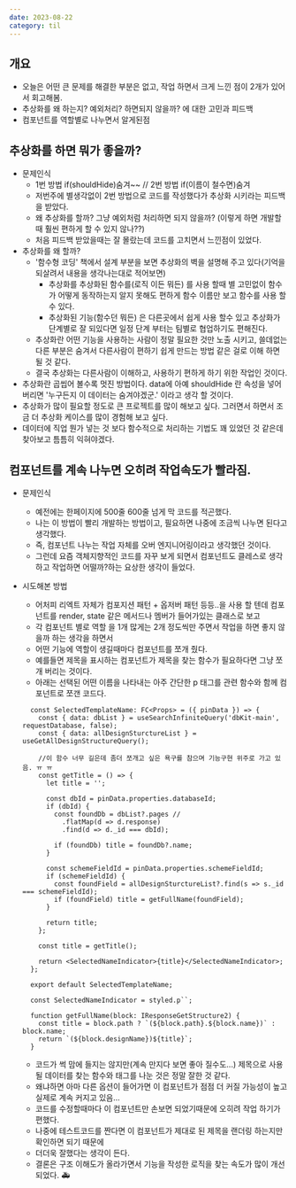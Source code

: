 ```yaml
---
date: 2023-08-22
category: til
---
```


## 개요

- 오늘은 어떤 큰 문제를 해결한 부분은 없고, 작업 하면서 크게 느낀 점이 2개가 있어서 회고해봄.
- 추상화를 왜 하는지? 예외처리? 하면되지 않을까? 에 대한 고민과 피드백
- 컴포넌트를 역할별로 나누면서 알게된점

## 추상화를 하면 뭐가 좋을까?

- 문제인식
  - 1번 방법 if(shouldHide)숨겨~~ // 2번 방법 if(이름이 철수면)숨겨
  - 저번주에 별생각없이 2번 방법으로 코드를 작성했다가 추상화 시키라는 피드백을 받았다.
  - 왜 추상화를 할까? 그냥 예외처럼 처리하면 되지 않을까? (이렇게 하면 개발할때 훨씬 편하게 할 수 있지 않나??)
  - 처음 피드백 받았을때는 잘 몰랐는데 코드를 고치면서 느낀점이 있었다.
- 추상화를 왜 할까?
  - '함수형 코딩' 책에서 설계 부분을 보면 추상화의 벽을 설명해 주고 있다(기억을 되살려서 내용을 생각나는대로 적어보면)
    - 추상화를 추상화된 함수를(로직 이든 뭐든) 를 사용 할때 별 고민없이 함수가 어떻게 동작하는지 알지 못해도 편하게 함수 이름만 보고 함수를 사용 할 수 있다.
    - 추상화된 기능(함수던 뭐든) 은 다른곳에서 쉽게 사용 할수 있고 추상화가 단계별로 잘 되있다면 일정 단계 부터는 팀별로 협업하기도 편해진다.
  - 추상화란 어떤 기능을 사용하는 사람이 정말 필요한 것만 노출 시키고, 쓸데없는 다른 부분은 숨겨서 다른사람이 편하기 쉽게 만드는 방법 같은 걸로 이해 하면 될 것 같다.
  - 결국 추상화는 다른사람이 이해하고, 사용하기 편하게 하기 위한 작업인 것이다.
- 추상화란 곱씹어 볼수록 멋진 방법이다. data에 아예 shouldHide 란 속성을 넣어버리면 '누구든지 이 데이터는 숨겨야겠군.' 이라고 생각 할 것이다.
- 추상화가 많이 필요할 정도로 큰 프로젝트를 많이 해보고 싶다. 그러면서 하면서 조금 더 추상화 케이스를 많이 경험해 보고 싶다.
- 데이터에 직업 뭔가 넣는 것 보다 함수적으로 처리하는 기법도 꽤 있었던 것 같은데 찾아보고 틈틈히 익혀야겠다.

## 컴포넌트를 계속 나누면 오히려 작업속도가 빨라짐.

- 문제인식

  - 예전에는 한페이지에 500줄 600줄 넘게 막 코드를 적곤했다.
  - 나는 이 방법이 빨리 개발하는 방법이고, 필요하면 나중에 조금씩 나누면 된다고 생각했다.
  - 즉, 컴포넌트 나누는 작업 자체를 오버 엔지니어링이라고 생각했던 것이다.
  - 그런데 요즘 객체지향적인 코드를 자꾸 보게 되면서 컴포넌트도 클레스로 생각하고 작업하면 어떨까?하는 요상한 생각이 들었다.

- 시도해본 방법

  - 어처피 리엑트 자체가 컴포지션 패턴 + 옵저버 패턴 등등..을 사용 할 텐데 컴포넌트를 render, state 같은 메서드나 멤버가 들어가있는 클래스로 보고
  - 각 컴포넌트 별로 역할 을 1개 많게는 2개 정도씩만 주면서 작업을 하면 좋지 않을까 하는 생각을 하면서
  - 어떤 기능에 역할이 생길때마다 컴포넌트를 쪼개 줬다.
  - 예를들면 제목을 표시하는 컴포넌트가 제목을 찾는 함수가 필요하다면 그냥 쪼개 버리는 것이다.
  - 아래는 선택된 어떤 이름을 나타내는 아주 간단한 p 태그를 관련 함수와 함께 컴포넌트로 쪼갠 코드다.

  ```
    const SelectedTemplateName: FC<Props> = ({ pinData }) => {
      const { data: dbList } = useSearchInfiniteQuery('dbKit-main', requestDatabase, false);
      const { data: allDesignSturctureList } = useGetAllDesignStructureQuery();

      //이 함수 너무 길은데 좀더 쪼개고 싶은 욕구를 참으며 기능구현 위주로 가고 있음. ㅠ ㅠ
      const getTitle = () => {
        let title = '';

        const dbId = pinData.properties.databaseId;
        if (dbId) {
          const foundDb = dbList?.pages //
            .flatMap(d => d.response)
            .find(d => d._id === dbId);

          if (foundDb) title = foundDb?.name;
        }

        const schemeFieldId = pinData.properties.schemeFieldId;
        if (schemeFieldId) {
          const foundField = allDesignSturctureList?.find(s => s._id === schemeFieldId);
          if (foundField) title = getFullName(foundField);
        }

        return title;
      };

      const title = getTitle();

      return <SelectedNameIndicator>{title}</SelectedNameIndicator>;
    };

    export default SelectedTemplateName;

    const SelectedNameIndicator = styled.p``;

    function getFullName(block: IResponseGetStructure2) {
      const title = block.path ? `(${block.path}.${block.name})` : block.name;
      return `(${block.designName})${title}`;
    }

  ```

  - 코드가 썩 맘에 들지는 않지만(계속 만지다 보면 좋아 질수도...) 제목으로 사용될 데이터를 찾는 함수와 태그를 나눈 것은 정말 잘한 것 같다.
  - 왜냐하면 아마 다른 옵션이 들어가면 이 컴포넌트가 점점 더 커질 가능성이 높고 실제로 계속 커지고 있음...
  - 코드를 수정할때마다 이 컴포넌트만 손보면 되었기때문에 오히려 작업 하기가 편했다.
  - 나중에 테스트코드를 짠다면 이 컴포넌트가 제대로 된 제목을 랜더링 하는지만 확인하면 되기 때문에
  - 더더욱 잘했다는 생각이 든다.
  - 결론은 구조 이해도가 올라가면서 기능을 작성한 로직을 찾는 속도가 많이 개선되었다.
    🚑
